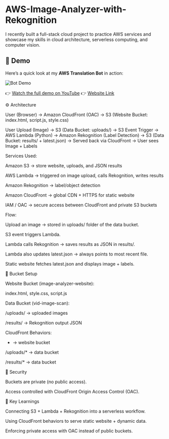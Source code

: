 # AWS-Image-Analyzer-with-Rekognition
I recently built a full-stack cloud project to practice AWS services and showcase my skills in cloud architecture, serverless computing, and computer vision.

## 🎥 Demo

Here’s a quick look at my **AWS Translation Bot** in action:  

![Bot Demo](assets/demo.gif)  

👉 [Watch the full demo on YouTube](https://youtu.be/GPMW1rLMY1U)
👉 [Website Link](d2dndqfio8c53w.cloudfront.net)

⚙️ Architecture

User (Browser) 
   → Amazon CloudFront (OAC) 
      → S3 (Website Bucket: index.html, script.js, style.css)

User Upload (Image) 
   → S3 (Data Bucket: uploads/) 
      → S3 Event Trigger 
         → AWS Lambda (Python) 
            → Amazon Rekognition (Label Detection) 
               → S3 (Data Bucket: results/ + latest.json) 
                  → Served back via CloudFront 
                     → User sees Image + Labels

Services Used:

Amazon S3 → store website, uploads, and JSON results

AWS Lambda → triggered on image upload, calls Rekognition, writes results

Amazon Rekognition → label/object detection

Amazon CloudFront → global CDN + HTTPS for static website

IAM / OAC → secure access between CloudFront and private S3 buckets

Flow:

Upload an image → stored in uploads/ folder of the data bucket.

S3 event triggers Lambda.

Lambda calls Rekognition → saves results as JSON in results/.

Lambda also updates latest.json → always points to most recent file.

Static website fetches latest.json and displays image + labels.

📂 Bucket Setup

Website Bucket (image-analyzer-website):

index.html, style.css, script.js

Data Bucket (vid-image-scan):

/uploads/ → uploaded images

/results/ → Rekognition output JSON

CloudFront Behaviors:

* → website bucket

/uploads/* → data bucket

/results/* → data bucket


🔐 Security

Buckets are private (no public access).

Access controlled with CloudFront Origin Access Control (OAC).


🎯 Key Learnings

Connecting S3 + Lambda + Rekognition into a serverless workflow.

Using CloudFront behaviors to serve static website + dynamic data.

Enforcing private access with OAC instead of public buckets.

